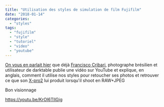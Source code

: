```yaml
---
title: "Utilisation des styles de simulation de film Fujifilm"
date: "2018-01-14"
categories: 
  - "styles"
tags: 
  - "fujifilm"
  - "style"
  - "tutoriel"
  - "video"
  - "youtube"
---
```


[On vous en parlait hier](https://darktable.fr/2018/01/tous-les-modes-de-simulation-de-film-fujifilm-sont-disponibles-sur-darktable/) que déjà [Francisco Cribari](https://500px.com/cribari), photographe brésilien et utilisateur de darktable publie une vidéo sur YouTube et explique, en anglais, comment il utilise nos styles pour retoucher ses photos et retrouver ce que son [X-pro2](http://amzn.to/2ASlFkd) lui produit lorsqu'il shoot en RAW+JPEG

Bon visionnage

https://youtu.be/KrOI6TllGig
